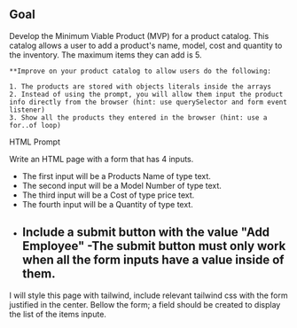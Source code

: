 ## Goal

 Develop the Minimum Viable Product (MVP) for a product catalog. This catalog allows a user to add a product's name, model, cost and quantity to the inventory. The maximum items they can add is 5.

    **Improve on your product catalog to allow users do the following:

    1. The products are stored with objects literals inside the arrays
    2. Instead of using the prompt, you will allow them input the product info directly from the browser (hint: use querySelector and form event listener)
    3. Show all the products they entered in the browser (hint: use a for..of loop) 

HTML Prompt

Write an HTML page with a form that has 4 inputs.
- The first input will be a Products Name of type text.
- The second input will be a Model Number of type text.
- The third input will be a Cost of type price text.
- The fourth input will be a Quantity of type text. 
- Include a submit button with the value "Add Employee"
    -The submit button must only work when all the form inputs have a value inside of them.
    -


I will style this page with tailwind, include relevant tailwind css with the form justified in the center. Bellow the form; a field should be created to display the list of the items inpute.

